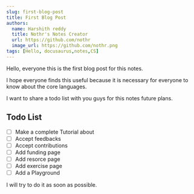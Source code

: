 ```yaml
---
slug: first-blog-post
title: First Blog Post
authors:
  name: Harshith reddy
  title: Nothr's Notes Creator
  url: https://github.com/nothr
  image_url: https://github.com/nothr.png
tags: [Hello, docusaurus,notes,CS]
---
```


Hello, everyone this is the first blog post for this notes. 

I hope everyone finds this useful because it is necessary for everyone to know about the core languages.

I want to share a todo list with you guys for this notes future plans.

## Todo List

- [ ] Make a complete Tutorial about 
- [ ] Accept feedbacks
- [ ] Accept contributions
- [ ] Add funding page
- [ ] Add resorce page
- [ ] Add exercise page
- [ ] Add a Playground

I will try to do it as soon as possible.